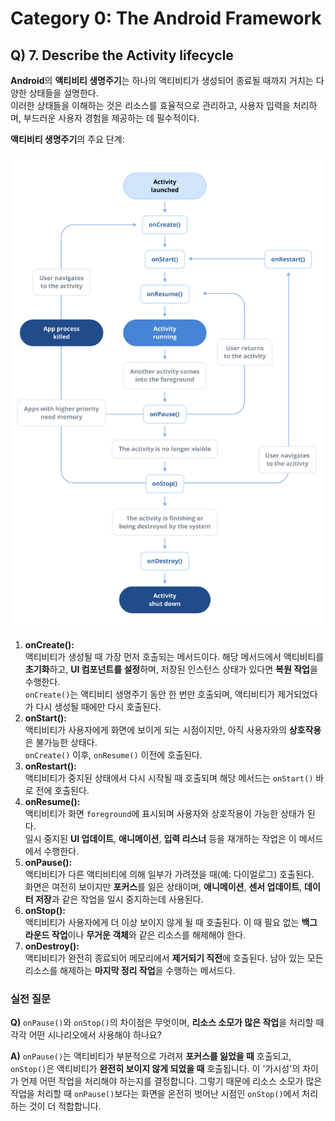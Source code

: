 # Category 0: The Android Framework

## Q) 7. Describe the Activity lifecycle

**Android**의 **액티비티 생명주기**는 하나의 액티비티가 생성되어 종료될 때까지 거치는 다양한 상태들을 설명한다.  
이러한 상태들을 이해하는 것은 리소스를 효율적으로 관리하고, 사용자 입력을 처리하며, 부드러운 사용자 경험을 제공하는 데 필수적이다.

**액티비티 생명주기**의 주요 단계:

<img src="assets/figure_3_activity_lifecycle.png" width="600" alt="figure3">

1. **onCreate():**  
액티비티가 생성될 때 가장 먼저 호출되는 메서드이다. 해당 메서드에서 액티비티를 **초기화**하고, **UI 컴포넌트를 설정**하며, 저장된 인스턴스 상태가 있다면 **복원 작업**을 수행한다.  
`onCreate()`는 액티비티 생명주기 동안 한 번만 호출되며, 액티비티가 제거되었다가 다시 생성될 때에만 다시 호출된다.
2. **onStart():**  
액티비티가 사용자에게 화면에 보이게 되는 시점이지만, 아직 사용자와의 **상호작용**은 불가능한 상태다.  
`onCreate()` 이후, `onResume()` 이전에 호출된다.
3. **onRestart():**  
액티비티가 중지된 상태에서 다시 시작될 때 호출되며 해당 메서드는 `onStart()` 바로 전에 호출된다.
4. **onResume():**  
액티비티가 화면 `foreground`에 표시되며 사용자와 상호작용이 가능한 상태가 된다.  
일시 중지된 **UI 업데이트**, **애니메이션**, **입력 리스너** 등을 재개하는 작업은 이 메서드에서 수행한다.
5. **onPause():**  
액티비티가 다른 액티비티에 의해 일부가 가려졌을 때(예: 다이얼로그) 호출된다.  
화면은 여전히 보이지만 **포커스**를 잃은 상태이며, **애니메이션**, **센서 업데이트**, **데이터 저장**과 같은 작업을 일시 중지하는데 사용된다.
6. **onStop():**  
액티비티가 사용자에게 더 이상 보이지 않게 될 때 호출된다.
이 때 필요 없는 **백그라운드 작업**이나 **무거운 객체**와 같은 리소스를 해제해야 한다.
7. **onDestroy():**  
액티비티가 완전히 종료되어 메모리에서 **제거되기 직전**에 호출된다.
남아 있는 모든 리소스를 해제하는 **마지막 정리 작업**을 수행하는 메서드다.

### 실전 질문

**Q)** `onPause()`와 `onStop()`의 차이점은 무엇이며, **리소스 소모가 많은 작업**을 처리할 때 각각 어떤 시나리오에서 사용해야 하나요?

**A)** `onPause()`는 액티비티가 부분적으로 가려져 **포커스를 잃었을 때** 호출되고, `onStop()`은 액티비티가 **완전히 보이지 않게 되었을 때** 호출됩니다.
이 '가시성'의 차이가 언제 어떤 작업을 처리해야 하는지를 결정합니다.
그렇기 때문에 리소스 소모가 많은 작업을 처리할 때 `onPause()`보다는 화면을 온전히 벗어난 시점인 `onStop()`에서 처리하는 것이 더 적합합니다.
